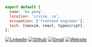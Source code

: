```js
export default {
  name: 'bo peng',
  location: 'irvine, ca',
  occupation: ['frontend engineer'],
  tech: [neovim, react, typescript],
};
```
[![Linkedin](https://img.shields.io/badge/-bopeng95-blue?style=flat&logo=Linkedin&logoColor=white&link=https://www.linkedin.com/in/bopeng95/)](https://www.linkedin.com/in/bopeng95/)
[![Github](https://img.shields.io/badge/-bopeng95-282a36?style=flat&logo=Github&logoColor=white&link=https://bopeng.co/)](https://github.com/bopeng95)
[![Gmail](https://img.shields.io/badge/-bopeng95-lightcoral?style=flat&logo=Gmail&logoColor=white&link=mailto:bopeng95@gmail.com)](mailto:bopeng95@gmail.com)
[![Website](https://img.shields.io/badge/-bopeng.co-mediumseagreen?style=flat&logo=React&logoColor=white&link=https://bopeng.dev/)](https://bopeng.dev/)
